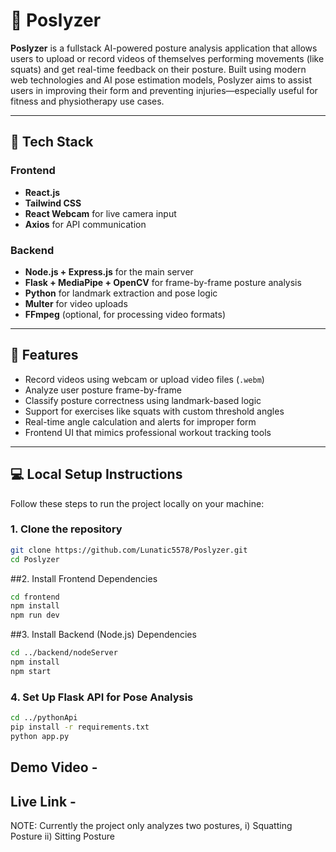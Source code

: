# 📐 Poslyzer

**Poslyzer** is a fullstack AI-powered posture analysis application that allows users to upload or record videos of themselves performing movements (like squats) and get real-time feedback on their posture. Built using modern web technologies and AI pose estimation models, Poslyzer aims to assist users in improving their form and preventing injuries—especially useful for fitness and physiotherapy use cases.

---

## 🚀 Tech Stack

### Frontend
- **React.js**
- **Tailwind CSS**
- **React Webcam** for live camera input
- **Axios** for API communication

### Backend
- **Node.js + Express.js** for the main server
- **Flask + MediaPipe + OpenCV** for frame-by-frame posture analysis
- **Python** for landmark extraction and pose logic
- **Multer** for video uploads
- **FFmpeg** (optional, for processing video formats)

---

## 🧩 Features

- Record videos using webcam or upload video files (`.webm`)
- Analyze user posture frame-by-frame
- Classify posture correctness using landmark-based logic
- Support for exercises like squats with custom threshold angles
- Real-time angle calculation and alerts for improper form
- Frontend UI that mimics professional workout tracking tools

---

## 💻 Local Setup Instructions

Follow these steps to run the project locally on your machine:

### 1. Clone the repository

```bash
git clone https://github.com/Lunatic5578/Poslyzer.git
cd Poslyzer
```
##2. Install Frontend Dependencies

```bash
cd frontend
npm install
npm run dev
```
##3. Install Backend (Node.js) Dependencies

```bash
cd ../backend/nodeServer
npm install
npm start
```
### 4. Set Up Flask API for Pose Analysis

```bash
cd ../pythonApi
pip install -r requirements.txt
python app.py
```

## Demo Video - 

## Live Link -

NOTE: Currently the project only analyzes two postures, 
i) Squatting Posture
ii) Sitting Posture
